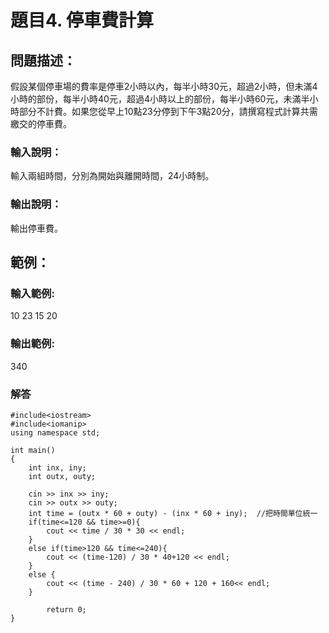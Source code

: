 # 題目4. 停車費計算

## 問題描述：
假設某個停車場的費率是停車2小時以內，每半小時30元，超過2小時，但未滿4小時的部份，每半小時40元，超過4小時以上的部份，每半小時60元，未滿半小時部分不計費。如果您從早上10點23分停到下午3點20分，請撰寫程式計算共需繳交的停車費。

### 輸入說明：
輸入兩組時間，分別為開始與離開時間，24小時制。

### 輸出說明：
輸出停車費。

## 範例：

### 輸入範例:
10 23
15 20

### 輸出範例:
340

### 解答
```
#include<iostream>  
#include<iomanip>  
using namespace std;  
  
int main()  
{  
    int inx, iny;  
    int outx, outy;  
      
    cin >> inx >> iny;  
    cin >> outx >> outy;  
    int time = (outx * 60 + outy) - (inx * 60 + iny);  //把時間單位統一
    if(time<=120 && time>=0){  
        cout << time / 30 * 30 << endl;  
    }  
    else if(time>120 && time<=240){  
        cout << (time-120) / 30 * 40+120 << endl;  
    }  
    else {  
        cout << (time - 240) / 30 * 60 + 120 + 160<< endl;  
    }  
      
        return 0;  
}  
```
